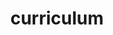 ---
layout: cv
permalink: /cv/
title: curriculum
nav: false
nav_order: 5
cv_pdf: example_pdf.pdf
description: The CV is available in english in the following download link above.
toc:
  sidebar: left
---